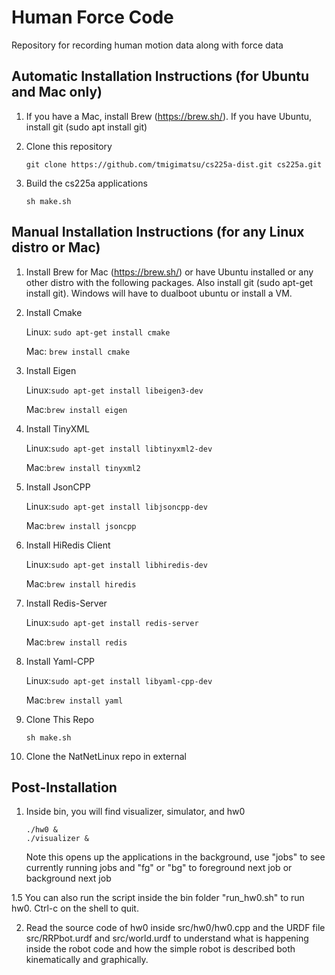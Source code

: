 # Human Force Code
Repository for recording human motion data along with force data

## Automatic Installation Instructions (for Ubuntu and Mac only)
1. If you have a Mac, install Brew (https://brew.sh/). If you have Ubuntu, install git (sudo apt install git)

2. Clone this repository

   ```git clone https://github.com/tmigimatsu/cs225a-dist.git cs225a.git```

3. Build the cs225a applications

   ```sh make.sh```

## Manual Installation Instructions (for any Linux distro or Mac)
1. Install Brew for Mac (https://brew.sh/) or have Ubuntu installed or any other distro with the following packages. Also install git (sudo apt-get install git). Windows will have to dualboot ubuntu or install a VM.

2. Install Cmake

   Linux: ```sudo apt-get install cmake```
   
   Mac: ```brew install cmake```
   
3. Install Eigen

   Linux:```sudo apt-get install libeigen3-dev```
    
   Mac:```brew install eigen```
    
4. Install TinyXML
 
   Linux:```sudo apt-get install libtinyxml2-dev```
    
   Mac:```brew install tinyxml2```

5. Install JsonCPP

   Linux:```sudo apt-get install libjsoncpp-dev```
    
   Mac:```brew install jsoncpp```
   
6. Install HiRedis Client

   Linux:```sudo apt-get install libhiredis-dev```
    
   Mac:```brew install hiredis```
   
7. Install Redis-Server

   Linux:```sudo apt-get install redis-server```
    
   Mac:```brew install redis```
   
8. Install Yaml-CPP

   Linux:```sudo apt-get install libyaml-cpp-dev```
    
   Mac:```brew install yaml```

9. Clone This Repo
    ```
    sh make.sh
    ```
10. Clone the NatNetLinux repo in external

## Post-Installation

1. Inside bin, you will find visualizer, simulator, and hw0
   ```
   ./hw0 &
   ./visualizer &
   ```
   Note this opens up the applications in the background, use "jobs" to see currently running jobs and "fg" or "bg" to foreground next job or background next job
   
1.5 You can also run the script inside the bin folder "run_hw0.sh" to run hw0. Ctrl-c on the shell to quit.
   
2. Read the source code of hw0 inside src/hw0/hw0.cpp and the URDF file src/RRPbot.urdf and src/world.urdf to understand what is happening inside the robot code and how the simple robot is described both kinematically and graphically.

